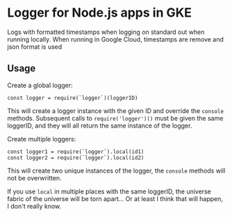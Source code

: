 # Logger for Node.js apps in GKE

Logs with formatted timestamps when logging on standard out when running locally.
When running in Google Cloud, timestamps are remove and json format is used

## Usage
Create a global logger:
```
const logger = require(`logger`)(loggerID)
```

This will create a logger instance with the given ID and override the `console` methods.
Subsequent calls to `require('logger')()` must be given the same loggerID, and they will
all return the same instance of the logger.

Create multiple loggers:
```
const logger1 = require(`logger`).local(id1)
const logger2 = require(`logger`).local(id2)
```

This will create two unique instances of the logger, the `console` methods will not be overwritten.

If you use `local` in multiple places with the same loggerID, the universe fabric of the universe
will be torn apart... Or at least I think that will happen, I don't really know.
